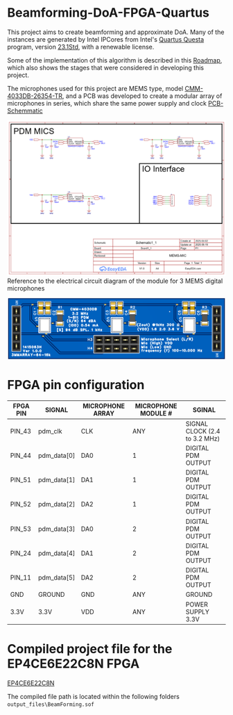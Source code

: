 ﻿# Beamforming-DoA-FPGA-Quartus
This project aims to create beamforming and approximate DoA. Many of the instances are generated by Intel IPCores from Intel's [Quartus Questa](https://www.intel.la/content/www/xl/es/software/programmable/quartus-prime/questa-edition.html) program, version [23.1Std](https://www.intel.com/content/www/us/en/software-kit/795127/intel-quartus-prime-standard-edition-design-software-version-23-1-for-windows.html), with a renewable license.

Some of the implementation of this algorithm is described in this [Roadmap](https://drive.google.com/drive/folders/0ANPjgNGxT4oRUk9PVA), which also shows the stages that were considered in developing this project.

The microphones used for this project are MEMS type, model [CMM-4033DB-26354-TR](https://www.sameskydevices.com/product/resource/cmm-4030db-26354-tr.pdf), and a PCB was developed to create a modular array of microphones in series, which share the same power supply and clock 
[PCB-Schemmatic](https://u.easyeda.com/account/user/projects/index/detail?.project=4adf8690ca404a0092edd70d04b045d8&folder=all&listType=all)

![module](/assets/images/SCH_Schematic1_1_1-P1_2025-06-19.png)
Reference to the electrical circuit diagram of the module for 3 MEMS digital microphones

![Module-pdm-mic](/assets/images/3D_PCB9_1_2025-06-19.png)

# FPGA pin configuration

| FPGA PIN | SIGNAL      | MICROPHONE ARRAY | MICROPHONE MODULE # | SGINAL                        |
|----------|-------------|------------------|---------------------|-------------------------------|
| PIN_43   | pdm_clk     | CLK              | ANY                 | SIGNAL CLOCK (2.4 to 3.2 MHz) |
| PIN_44   | pdm_data[0] | DA0              | 1                   | DIGITAL PDM OUTPUT            |
| PIN_51   | pdm_data[1] | DA1              | 1                   | DIGITAL PDM OUTPUT            |
| PIN_52   | pdm_data[2] | DA2              | 1                   | DIGITAL PDM OUTPUT            |
| PIN_53   | pdm_data[3] | DA0              | 2                   | DIGITAL PDM OUTPUT            |
| PIN_24   | pdm_data[4] | DA1              | 2                   | DIGITAL PDM OUTPUT            |
| PIN_11   | pdm_data[5] | DA2              | 2                   | DIGITAL PDM OUTPUT            |
| GND      | GROUND      | GND              | ANY                 | GROUND                        |
| 3.3V     | 3.3V        | VDD              | ANY                 | POWER SUPPLY 3.3V             |

# Compiled project file for the EP4CE6E22C8N FPGA

[EP4CE6E22C8N](https://www.intel.la/content/www/xl/es/content-details/653974/cyclone-iv-device-handbook.html)

The compiled file path is located within the following folders ````output_files\BeamForming.sof````

